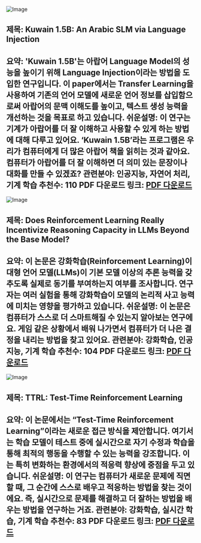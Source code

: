 ![Image](https://cdn-thumbnails.huggingface.co/social-thumbnails/papers/2504.15120.png)
## 제목: Kuwain 1.5B: An Arabic SLM via Language Injection
**요약**: 'Kuwain 1.5B'는 아랍어 Language Model의 성능을 높이기 위해 Language Injection이라는 방법을 도입한 연구입니다. 이 paper에서는 Transfer Learning을 사용하여 기존의 언어 모델에 새로운 언어 정보를 삽입함으로써 아랍어의 문맥 이해도를 높이고, 텍스트 생성 능력을 개선하는 것을 목표로 하고 있습니다.
**쉬운설명**: 이 연구는 기계가 아랍어를 더 잘 이해하고 사용할 수 있게 하는 방법에 대해 다루고 있어요. ‘Kuwain 1.5B’라는 프로그램은 우리가 컴퓨터에게 더 많은 아랍어 책을 읽히는 것과 같아요. 컴퓨터가 아랍어를 더 잘 이해하면 더 의미 있는 문장이나 대화를 만들 수 있겠죠?
**관련분야**: 인공지능, 자연어 처리, 기계 학습
**추천수**: 110
**PDF 다운로드 링크**: [PDF 다운로드](https://huggingface.co/papers/2504.15120)
---

![Image](https://cdn-avatars.huggingface.co/v1/production/uploads/649d475111592b1a765ac1a3/rjORJjErJq-mthghan08U.jpeg)
## 제목: Does Reinforcement Learning Really Incentivize Reasoning Capacity in LLMs Beyond the Base Model?
**요약**: 이 논문은 강화학습(Reinforcement Learning)이 대형 언어 모델(LLMs)이 기본 모델 이상의 추론 능력을 갖추도록 실제로 동기를 부여하는지 여부를 조사합니다. 연구자는 여러 실험을 통해 강화학습이 모델의 논리적 사고 능력에 미치는 영향을 평가하고 있습니다.
**쉬운설명**: 이 논문은 컴퓨터가 스스로 더 스마트해질 수 있는지 알아보는 연구에요. 게임 같은 상황에서 배워 나가면서 컴퓨터가 더 나은 결정을 내리는 방법을 찾고 있어요.
**관련분야**: 강화학습, 인공지능, 기계 학습
**추천수**: 104
**PDF 다운로드 링크**: [PDF 다운로드](https://huggingface.co/papers/2504.13837)
---

![Image](https://cdn-thumbnails.huggingface.co/social-thumbnails/papers/2504.16084.png)
## 제목: TTRL: Test-Time Reinforcement Learning
**요약**: 이 논문에서는 “Test-Time Reinforcement Learning”이라는 새로운 접근 방식을 제안합니다. 여기서는 학습 모델이 테스트 중에 실시간으로 자기 수정과 학습을 통해 최적의 행동을 수행할 수 있는 능력을 강조합니다. 이는 특히 변화하는 환경에서의 적응력 향상에 중점을 두고 있습니다.
**쉬운설명**: 이 연구는 컴퓨터가 새로운 문제에 직면할 때, 그 순간에 스스로 배우고 적응하는 방법을 찾는 것이에요. 즉, 실시간으로 문제를 해결하고 더 잘하는 방법을 배우는 방법을 연구하는 거죠.
**관련분야**: 강화학습, 실시간 학습, 기계 학습
**추천수**: 83
**PDF 다운로드 링크**: [PDF 다운로드](https://huggingface.co/papers/2504.16084)
---
